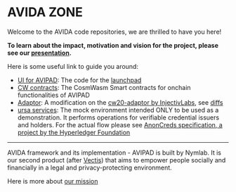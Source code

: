 # AVIDA ZONE

Welcome to the AVIDA code repositories, we are thrilled to have you here!

**To learn about the impact, motivation and vision for the project, please see our [presentation].**



Here is some useful link to guide you around:

- [UI for AVIPAD]: The code for the [launchpad]
- [CW contracts]: The CosmWasm Smart contracts for onchain functionalities of AVIPAD
- [Adaptor]: A modification on the [cw20-adaptor by InjectivLabs], see [diffs]
- [ursa services]: The mock environment intended ONLY to be used as a demonstration. It performs operations for verifiable credential issuers and holders. For the actual flow please see [AnonCreds specification, a project by the Hyperledger Foundation]


[ui for avipad]: https://github.com/avida-zone/launchpad-injective-hackathon
[cw contracts]: https://github.com/avida-zone/cw-contracts-hackathon23
[adaptor]: https://github.com/avida-zone/cw20-adapter
[ursa services]: https://github.com/avida-zone/ursa-service-hackathon23
[diffs]: https://github.com/InjectiveLabs/cw20-adapter/compare/master...avida-zone:cw20-adapter:master
[cw20-adaptor by injectivlabs]: https://github.com/InjectiveLabs/cw20-adapter
[launchpad]: https://launchpad.avida.zone
[anoncreds specification, a project by the hyperledger foundation]: https://hyperledger.github.io/anoncreds-spec/
[presentation]: https://github.com/avida-zone/.github/blob/main/profile/AVIPAD.pdf

---

AVIDA framework and its implementation - AVIPAD is built by Nymlab.
It is our second product (after [Vectis](https://vectis.space)) that aims to empower people socially and financially in a legal and privacy-protecting environment.

Here is more about [our mission](https://nymlab.notion.site/Introduction-to-Nymlab-f7fa9025874c475880a51a67ea8dc31c)

